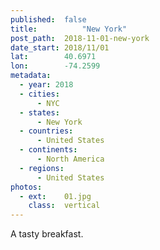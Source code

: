 ```yaml
---
published:  false
title:			"New York"
post_path:	2018-11-01-new-york
date_start:	2018/11/01
lat:        40.6971
lon:        -74.2599
metadata:
  - year: 2018
  - cities:
      - NYC
  - states:
      - New York
  - countries:
      - United States
  - continents:
      - North America
  - regions:
      - United States
photos:
  - ext:    01.jpg
    class:  vertical
---
```

A tasty breakfast.